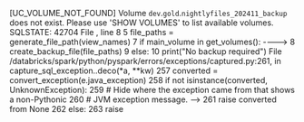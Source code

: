 [UC_VOLUME_NOT_FOUND] Volume `dev`.`gold`.`nightlyfiles_202411_backup` does not exist. Please use 'SHOW VOLUMES' to list available volumes. SQLSTATE: 42704
File <command-4178529555361027>, line 8
      5 file_paths = generate_file_path(view_names)
      7 if main_volume in get_volumes():
----> 8     create_backup_file(file_paths)
      9 else:
     10     print("No backup required")
File /databricks/spark/python/pyspark/errors/exceptions/captured.py:261, in capture_sql_exception.<locals>.deco(*a, **kw)
    257 converted = convert_exception(e.java_exception)
    258 if not isinstance(converted, UnknownException):
    259     # Hide where the exception came from that shows a non-Pythonic
    260     # JVM exception message.
--> 261     raise converted from None
    262 else:
    263     raise
